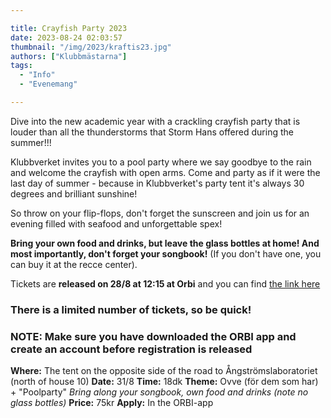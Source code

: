 ```yaml
---

title: Crayfish Party 2023
date: 2023-08-24 02:03:57
thumbnail: "/img/2023/kraftis23.jpg"
authors: ["Klubbmästarna"]
tags: 
  - "Info"
  - "Evenemang"

---
```

Dive into the new academic year with a crackling crayfish party that is louder than all the thunderstorms that Storm Hans offered during the summer!!!

Klubbverket invites you to a pool party where we say goodbye to the rain and welcome the crayfish with open arms. Come and party as if it were the last day of summer - because in Klubbverket's party tent it's always 30 degrees and brilliant sunshine!

So throw on your flip-flops, don't forget the sunscreen and join us for an evening filled with seafood and unforgettable spex!

**Bring your own food and drinks, but leave the glass bottles at home! And most importantly, don't forget your songbook!** (If you don't have one, you can buy it at the recce center).

Tickets are **released on 28/8 at 12:15 at Orbi** and you can find [the link here](https://link.orbiapp.io/EDFH)

### There is a limited number of tickets, so be quick!
### NOTE: Make sure you have downloaded the ORBI app and create an account before registration is released

**Where:** The tent on the opposite side of the road to Ångströmslaboratoriet (north of house 10)
**Date:** 31/8
**Time:** 18dk
**Theme:** Ovve (för dem som har) + "Poolparty"
*Bring along your songbook, own food and drinks (note no glass bottles)*
**Price:** 75kr
**Apply:** In the ORBI-app